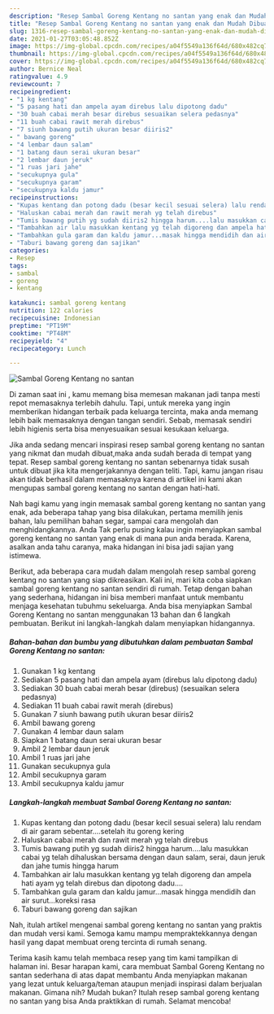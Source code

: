 ```yaml
---
description: "Resep Sambal Goreng Kentang no santan yang enak dan Mudah Dibuat"
title: "Resep Sambal Goreng Kentang no santan yang enak dan Mudah Dibuat"
slug: 1316-resep-sambal-goreng-kentang-no-santan-yang-enak-dan-mudah-dibuat
date: 2021-01-27T03:05:48.852Z
image: https://img-global.cpcdn.com/recipes/a04f5549a136f64d/680x482cq70/sambal-goreng-kentang-no-santan-foto-resep-utama.jpg
thumbnail: https://img-global.cpcdn.com/recipes/a04f5549a136f64d/680x482cq70/sambal-goreng-kentang-no-santan-foto-resep-utama.jpg
cover: https://img-global.cpcdn.com/recipes/a04f5549a136f64d/680x482cq70/sambal-goreng-kentang-no-santan-foto-resep-utama.jpg
author: Bernice Neal
ratingvalue: 4.9
reviewcount: 7
recipeingredient:
- "1 kg kentang"
- "5 pasang hati dan ampela ayam direbus lalu dipotong dadu"
- "30 buah cabai merah besar direbus sesuaikan selera pedasnya"
- "11 buah cabai rawit merah direbus"
- "7 siunh bawang putih ukuran besar diiris2"
- " bawang goreng"
- "4 lembar daun salam"
- "1 batang daun serai ukuran besar"
- "2 lembar daun jeruk"
- "1 ruas jari jahe"
- "secukupnya gula"
- "secukupnya garam"
- "secukupnya kaldu jamur"
recipeinstructions:
- "Kupas kentang dan potong dadu (besar kecil sesuai selera) lalu rendam di air garam sebentar....setelah itu goreng kering"
- "Haluskan cabai merah dan rawit merah yg telah direbus"
- "Tumis bawang putih yg sudah diiris2 hingga harum....lalu masukkan cabai yg telah dihaluskan bersama dengan daun salam, serai, daun jeruk dan jahe tumis hingga harum"
- "Tambahkan air lalu masukkan kentang yg telah digoreng dan ampela hati ayam yg telah direbus dan dipotong dadu...."
- "Tambahkan gula garam dan kaldu jamur...masak hingga mendidih dan air surut...koreksi rasa"
- "Taburi bawang goreng dan sajikan"
categories:
- Resep
tags:
- sambal
- goreng
- kentang

katakunci: sambal goreng kentang 
nutrition: 122 calories
recipecuisine: Indonesian
preptime: "PT19M"
cooktime: "PT48M"
recipeyield: "4"
recipecategory: Lunch

---
```



![Sambal Goreng Kentang no santan](https://img-global.cpcdn.com/recipes/a04f5549a136f64d/680x482cq70/sambal-goreng-kentang-no-santan-foto-resep-utama.jpg)

Di zaman  saat ini , kamu memang bisa memesan makanan jadi tanpa mesti repot memasaknya terlebih dahulu. Tapi, untuk mereka yang ingin memberikan hidangan terbaik pada keluarga tercinta, maka anda memang lebih baik memasaknya dengan tangan sendiri. Sebab, memasak sendiri lebih higienis serta bisa menyesuaikan sesuai kesukaan keluarga.

Jika anda sedang mencari inspirasi resep sambal goreng kentang no santan yang nikmat dan mudah dibuat,maka anda sudah berada di tempat yang tepat. Resep sambal goreng kentang no santan  sebenarnya tidak susah untuk dibuat jika kita mengerjakannya dengan teliti. Tapi, kamu jangan risau akan tidak berhasil dalam memasaknya 
karena di artikel ini kami akan mengupas sambal goreng kentang no santan dengan hati-hati.  



Nah bagi kamu yang ingin memasak sambal goreng kentang no santan yang enak, ada beberapa tahap yang bisa dilakukan, pertama memilih jenis bahan, lalu pemilihan bahan segar, sampai cara mengolah dan menghidangkannya. Anda Tak perlu pusing kalau ingin menyiapkan sambal goreng kentang no santan yang enak di mana pun anda berada. Karena, asalkan anda  tahu caranya, maka hidangan ini bisa jadi sajian yang istimewa.

Berikut, ada beberapa cara mudah dalam mengolah resep sambal goreng kentang no santan yang siap dikreasikan. Kali ini, mari kita coba siapkan sambal goreng kentang no santan sendiri di rumah. Tetap dengan bahan yang sederhana, hidangan ini bisa memberi manfaat untuk membantu menjaga kesehatan tubuhmu sekeluarga. Anda bisa menyiapkan Sambal Goreng Kentang no santan menggunakan 13 bahan dan 6 langkah pembuatan. Berikut ini langkah-langkah dalam menyiapkan hidangannya.

<!--inarticleads1-->

##### Bahan-bahan dan bumbu yang dibutuhkan dalam pembuatan Sambal Goreng Kentang no santan:

1. Gunakan 1 kg kentang
1. Sediakan 5 pasang hati dan ampela ayam (direbus lalu dipotong dadu)
1. Sediakan 30 buah cabai merah besar (direbus) (sesuaikan selera pedasnya)
1. Sediakan 11 buah cabai rawit merah (direbus)
1. Gunakan 7 siunh bawang putih ukuran besar diiris2
1. Ambil  bawang goreng
1. Gunakan 4 lembar daun salam
1. Siapkan 1 batang daun serai ukuran besar
1. Ambil 2 lembar daun jeruk
1. Ambil 1 ruas jari jahe
1. Gunakan secukupnya gula
1. Ambil secukupnya garam
1. Ambil secukupnya kaldu jamur




<!--inarticleads2-->

##### Langkah-langkah membuat Sambal Goreng Kentang no santan:

1. Kupas kentang dan potong dadu (besar kecil sesuai selera) lalu rendam di air garam sebentar....setelah itu goreng kering
1. Haluskan cabai merah dan rawit merah yg telah direbus
1. Tumis bawang putih yg sudah diiris2 hingga harum....lalu masukkan cabai yg telah dihaluskan bersama dengan daun salam, serai, daun jeruk dan jahe tumis hingga harum
1. Tambahkan air lalu masukkan kentang yg telah digoreng dan ampela hati ayam yg telah direbus dan dipotong dadu....
1. Tambahkan gula garam dan kaldu jamur...masak hingga mendidih dan air surut...koreksi rasa
1. Taburi bawang goreng dan sajikan




Nah, itulah artikel mengenai  sambal goreng kentang no santan  yang praktis dan mudah versi kami. Semoga kamu mampu mempraktekkannya dengan hasil yang dapat membuat oreng tercinta di rumah senang. 

Terima kasih kamu telah membaca resep yang tim kami tampilkan di halaman ini. Besar harapan kami, cara membuat  Sambal Goreng Kentang no santan sederhana di atas dapat membantu Anda menyiapkan makanan yang lezat untuk keluarga/teman ataupun menjadi inspirasi dalam berjualan makanan. Gimana nih? Mudah bukan? Itulah resep sambal goreng kentang no santan yang bisa Anda praktikkan di rumah. Selamat mencoba!

